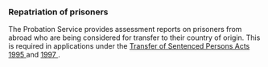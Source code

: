 ###  **Repatriation of prisoners**

The Probation Service provides assessment reports on prisoners from abroad who
are being considered for transfer to their country of origin. This is required
in applications under the [ Transfer of Sentenced Persons Acts 1995
](http://www.irishstatutebook.ie/1995/en/act/pub/0016/index.html) and [ 1997
](http://www.irishstatutebook.ie/1997/en/act/pub/0041/index.html) .
